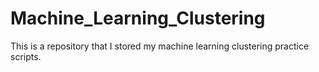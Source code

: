 # Machine_Learning_Clustering
This is a repository that I stored my machine learning clustering practice scripts.
